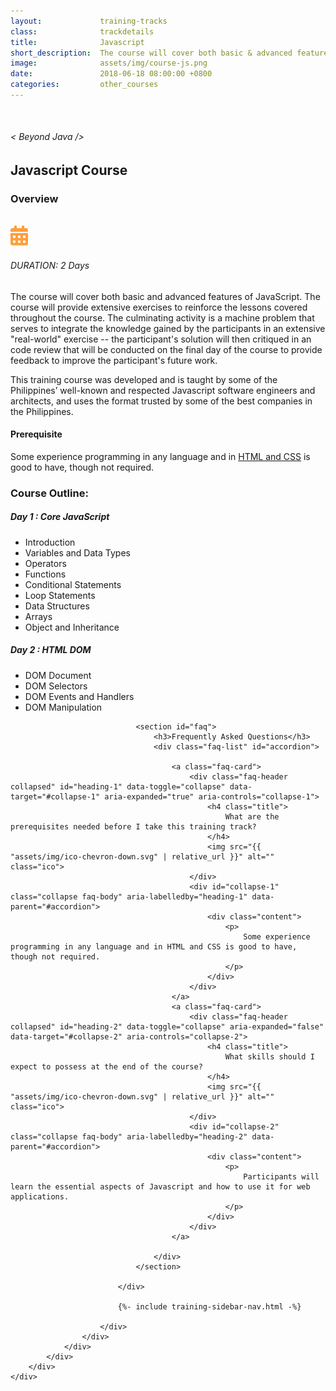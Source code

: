 ```yaml
---
layout:             training-tracks
class:              trackdetails
title:              Javascript
short_description:  The course will cover both basic & advanced features of JavaScript and provide extensive exercises of the fundamentals.
image:              assets/img/course-js.png
date:               2018-06-18 08:00:00 +0800
categories:         other_courses
---
```

<div class="section-content">
    <div class="container-fluid auto-1110">
        <div class="row">
            <div class="col">
                <div class="panel-content">
                    <div class="title-section">
                        <img src="{{ "assets/img/title-software.png" | relative_url }}" alt="">
                        <div class="title">
                            <h6>
                                < Beyond Java />
                            </h6>
                            <h2>Javascript Course</h2>
                        </div>
                    </div>
                    <div class="row" data-sticky-container>
                        <div class="track-panel">
                            <div class="track-content">
                                <section id="overview">
                                    <h3>Overview</h3>
                                    <img class="mb30 img-fluid" src="{{ "assets/img/java-course-cover.jpg" | relative_url }}" alt="">
                                    <div class="track-details">
                                        <div class="details mr40">
                                            <img src="/assets/img/ico-calendar.svg" alt="">
                                            <h6>DURATION: 2 Days</h6>
                                        </div>
                                    </div>
                                    <p>
                                        The course will cover both basic and advanced features of JavaScript. The course will provide extensive exercises to reinforce the lessons covered throughout the course. The culminating activity is a machine problem that serves to integrate the knowledge gained by the participants in an extensive "real-world" exercise -- the participant's solution will then critiqued in an code review that will be conducted on the final day of the course to provide feedback to improve the participant's future work.
                                    </p>
                                    <p>
                                        This training course was developed and is taught by some of the Philippines’ well-known and respected Javascript software engineers and architects, and uses the format trusted by some of the best companies in the Philippines.
                                    </p>
                                    <h4>
                                        Prerequisite
                                    </h4>
                                    <p>
                                        Some experience programming in any language and in <a href="/other_courses/html-css/" target="_blank">HTML and CSS</a> is good to have, though not required.
                                    </p>
                                </section>
                                <section id="topic-outline">
                                    <h3>
                                        Course Outline:
                                    </h3>
                                    <h5 class="course-title">Day 1 : Core JavaScript</h5>
                                    <ul class="course-outline">
                                        <li>Introduction</li>
                                        <li>Variables and Data Types</li>
                                        <li>Operators</li>
                                        <li>Functions</li>
                                        <li>Conditional Statements</li>
                                        <li>Loop Statements</li>
                                        <li>Data Structures</li>
                                        <li>Arrays</li>
                                        <li>Object and Inheritance</li>
                                    </ul>
                                    <h5 class="course-title">Day 2 : HTML DOM</h5>
                                    <ul class="course-outline">
                                        <li>DOM Document</li>
                                        <li>DOM Selectors</li>
                                        <li>DOM Events and Handlers</li>
                                        <li>DOM Manipulation</li>
                                    </ul>
                                </section>

                                <section id="faq">
                                    <h3>Frequently Asked Questions</h3>
                                    <div class="faq-list" id="accordion">

                                        <a class="faq-card">
                                            <div class="faq-header collapsed" id="heading-1" data-toggle="collapse" data-target="#collapse-1" aria-expanded="true" aria-controls="collapse-1">
                                                <h4 class="title">
                                                    What are the prerequisites needed before I take this training track?
                                                </h4>
                                                <img src="{{ "assets/img/ico-chevron-down.svg" | relative_url }}" alt="" class="ico">
                                            </div>
                                            <div id="collapse-1" class="collapse faq-body" aria-labelledby="heading-1" data-parent="#accordion">
                                                <div class="content">
                                                    <p>
                                                        Some experience programming in any language and in HTML and CSS is good to have, though not required.
                                                    </p>
                                                </div>
                                            </div>
                                        </a>
                                        <a class="faq-card">
                                            <div class="faq-header collapsed" id="heading-2" data-toggle="collapse" aria-expanded="false" data-target="#collapse-2" aria-controls="collapse-2">
                                                <h4 class="title">
                                                    What skills should I expect to possess at the end of the course?
                                                </h4>
                                                <img src="{{ "assets/img/ico-chevron-down.svg" | relative_url }}" alt="" class="ico">
                                            </div>
                                            <div id="collapse-2" class="collapse faq-body" aria-labelledby="heading-2" data-parent="#accordion">
                                                <div class="content">
                                                    <p>
                                                        Participants will learn the essential aspects of Javascript and how to use it for web applications.
                                                    </p>
                                                </div>
                                            </div>
                                        </a>

                                    </div>
                                </section>

                            </div>

                            {%- include training-sidebar-nav.html -%}

                        </div>
                    </div>
                </div>
            </div>
        </div>
    </div>
</div>